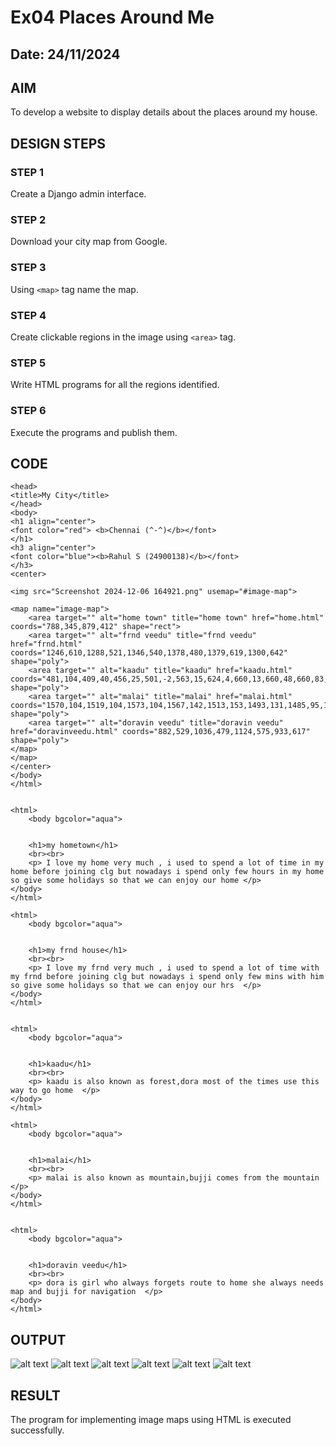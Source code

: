# Ex04 Places Around Me
## Date: 24/11/2024

## AIM
To develop a website to display details about the places around my house.

## DESIGN STEPS

### STEP 1
Create a Django admin interface.

### STEP 2
Download your city map from Google.

### STEP 3
Using ```<map>``` tag name the map.

### STEP 4
Create clickable regions in the image using ```<area>``` tag.

### STEP 5
Write HTML programs for all the regions identified.

### STEP 6
Execute the programs and publish them.

## CODE
```<html>
<head>
<title>My City</title>
</head>
<body>
<h1 align="center">
<font color="red"> <b>Chennai (^-^)</b></font>
</h1>
<h3 align="center">
<font color="blue"><b>Rahul S (24900138)</b></font>
</h3>
<center>

<img src="Screenshot 2024-12-06 164921.png" usemap="#image-map">

<map name="image-map">
    <area target="" alt="home town" title="home town" href="home.html" coords="788,345,879,412" shape="rect">
    <area target="" alt="frnd veedu" title="frnd veedu" href="frnd.html" coords="1246,610,1288,521,1346,540,1378,480,1379,619,1300,642" shape="poly">
    <area target="" alt="kaadu" title="kaadu" href="kaadu.html" coords="481,104,409,40,456,25,501,-2,563,15,624,4,660,13,660,48,660,83,481,104,639,116,651,86" shape="poly">
    <area target="" alt="malai" title="malai" href="malai.html" coords="1570,104,1519,104,1573,104,1567,142,1513,153,1493,131,1485,95,1488,63,1520,45,1570,104,1570,53,1522,45" shape="poly">
    <area target="" alt="doravin veedu" title="doravin veedu" href="doravinveedu.html" coords="882,529,1036,479,1124,575,933,617" shape="poly">
</map>
</map>
</center>
</body>
</html>


<html>
    <body bgcolor="aqua">

   
    <h1>my hometown</h1>
    <br><br>
    <p> I love my home very much , i used to spend a lot of time in my home before joining clg but nowadays i spend only few hours in my home so give some holidays so that we can enjoy our home </p>
</body>
</html>

<html>
    <body bgcolor="aqua">

   
    <h1>my frnd house</h1>
    <br><br>
    <p> I love my frnd very much , i used to spend a lot of time with my frnd before joining clg but nowadays i spend only few mins with him so give some holidays so that we can enjoy our hrs  </p>
</body>
</html>


<html>
    <body bgcolor="aqua">

   
    <h1>kaadu</h1>
    <br><br>
    <p> kaadu is also known as forest,dora most of the times use this way to go home  </p>
</body>
</html>

<html>
    <body bgcolor="aqua">

   
    <h1>malai</h1>
    <br><br>
    <p> malai is also known as mountain,bujji comes from the mountain  </p>
</body>
</html>


<html>
    <body bgcolor="aqua">

   
    <h1>doravin veedu</h1>
    <br><br>
    <p> dora is girl who always forgets route to home she always needs map and bujji for navigation  </p>
</body>
</html>
```









## OUTPUT

![alt text](<Screenshot (148).png>)
![alt text](<Screenshot (149).png>)
![alt text](<Screenshot (150).png>)
![alt text](<Screenshot (151).png>)
![alt text](<Screenshot (152).png>)
![alt text](<Screenshot (153).png>)

## RESULT
The program for implementing image maps using HTML is executed successfully.
